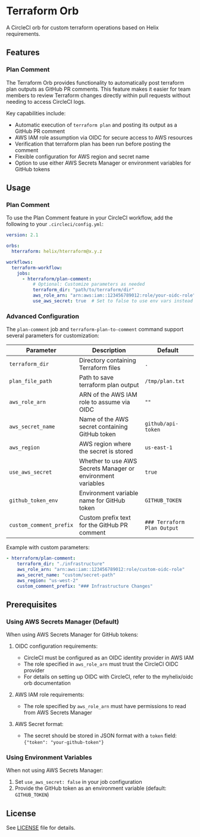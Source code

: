 # Terraform Orb

A CircleCI orb for custom terraform operations based on Helix requirements.

## Features

### Plan Comment

The Terraform Orb provides functionality to automatically post terraform plan outputs as GitHub PR comments. This feature makes it easier for team members to review Terraform changes directly within pull requests without needing to access CircleCI logs.

Key capabilities include:

- Automatic execution of `terraform plan` and posting its output as a GitHub PR comment
- AWS IAM role assumption via OIDC for secure access to AWS resources
- Verification that terraform plan has been run before posting the comment
- Flexible configuration for AWS region and secret name
- Option to use either AWS Secrets Manager or environment variables for GitHub tokens

## Usage

### Plan Comment

To use the Plan Comment feature in your CircleCI workflow, add the following to your `.circleci/config.yml`:

```yaml
version: 2.1

orbs:
  hterraform: helix/hterraform@x.y.z

workflows:
  terraform-workflow:
    jobs:
      - hterraform/plan-comment:
          # Optional: Customize parameters as needed
          terraform_dir: "path/to/terraform/dir"
          aws_role_arn: "arn:aws:iam::123456789012:role/your-oidc-role"
          use_aws_secret: true  # Set to false to use env vars instead of AWS Secrets
```

### Advanced Configuration

The `plan-comment` job and `terraform-plan-to-comment` command support several parameters for customization:

| Parameter | Description | Default |
|-----------|-------------|---------|
| `terraform_dir` | Directory containing Terraform files | `.` |
| `plan_file_path` | Path to save terraform plan output | `/tmp/plan.txt` |
| `aws_role_arn` | ARN of the AWS IAM role to assume via OIDC | `""` |
| `aws_secret_name` | Name of the AWS secret containing GitHub token | `github/api-token` |
| `aws_region` | AWS region where the secret is stored | `us-east-1` |
| `use_aws_secret` | Whether to use AWS Secrets Manager or environment variables | `true` |
| `github_token_env` | Environment variable name for GitHub token | `GITHUB_TOKEN` |
| `custom_comment_prefix` | Custom prefix text for the GitHub PR comment | `### Terraform Plan Output` |

Example with custom parameters:

```yaml
- hterraform/plan-comment:
    terraform_dir: "./infrastructure"
    aws_role_arn: "arn:aws:iam::123456789012:role/custom-oidc-role"
    aws_secret_name: "custom/secret-path"
    aws_region: "us-west-2"
    custom_comment_prefix: "### Infrastructure Changes"
```

## Prerequisites

### Using AWS Secrets Manager (Default)

When using AWS Secrets Manager for GitHub tokens:

1. OIDC configuration requirements:
   - CircleCI must be configured as an OIDC identity provider in AWS IAM
   - The role specified in `aws_role_arn` must trust the CircleCI OIDC provider
   - For details on setting up OIDC with CircleCI, refer to the myhelix/oidc orb documentation

2. AWS IAM role requirements:
   - The role specified by `aws_role_arn` must have permissions to read from AWS Secrets Manager
   
3. AWS Secret format:
   - The secret should be stored in JSON format with a `token` field: `{"token": "your-github-token"}`

### Using Environment Variables

When not using AWS Secrets Manager:

1. Set `use_aws_secret: false` in your job configuration
2. Provide the GitHub token as an environment variable (default: `GITHUB_TOKEN`)

## License

See [LICENSE](LICENSE) file for details.

